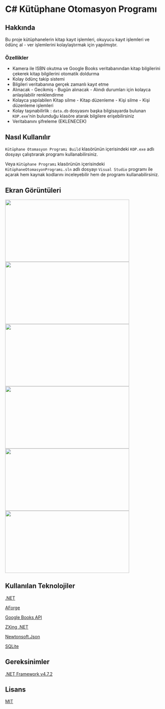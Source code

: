 # C# Kütüphane Otomasyon Programı
 ## Hakkında
 Bu proje kütüphanelerin kitap kayıt işlemleri, okuyucu kayıt işlemleri ve ödünç al - ver işlemlerini kolaylaştırmak için yapılmıştır.
 ### Özellikler
 * Kamera ile ISBN okutma ve Google Books veritabanından kitap bilgilerini çekerek kitap bilgilerini otomatik doldurma
 * Kolay ödünç takip sistemi
 * Bilgileri veritabanına gerçek zamanlı kayıt etme
 * Alınacak - Gecikmiş - Bugün alınacak - Alındı durumları için kolayca anlaşılabilir renklendirme
 * Kolayca yapılabilen Kitap silme - Kitap düzenleme - Kişi silme - Kişi düzenleme işlemleri
 * Kolay taşınabilirlik : ```data.db``` dosyasını başka bilgisayarda bulunan ```KOP.exe```'nin bulunduğu klasöre atarak bilgilere erişebilirsiniz
 * Veritabanını şifreleme (EKLENECEK)
 ## Nasıl Kullanılır
 ```Kütüphane Otomasyon Programı Build``` klasörünün içerisindeki ```KOP.exe``` adlı dosyayı çalıştırarak programı kullanabilirsiniz.

 Veya ```Kütüphane Programı``` klasörünün içerisindeki ```KütüphaneOtomasyonProgramı.sln``` adlı dosyayı ```Visual Studio``` programı ile açarak hem kaynak kodlarını inceleyebilir hem de programı kullanabilirsiniz.
 ## Ekran Görüntüleri

<img src=Screenshots/screenshot1.png width="400" height="200"/>

<img src=Screenshots/screenshot2.png width="400" height="200"/>

<img src=Screenshots/screenshot3.png width="400" height="200"/>

<img src=Screenshots/screenshot4.png width="400" height="200"/>

<img src=Screenshots/screenshot5.png width="400" height="200"/>

<img src=Screenshots/ReadBarcode.gif width="400" height="200"/>

 ## Kullanılan Teknolojiler
 [.NET](https://dotnet.microsoft.com/en-us/)

 [AForge](https://www.nuget.org/packages/AForge/2.2.5?_src=template)

 [Google Books API](https://developers.google.com/books)

 [ZXing .NET](https://www.nuget.org/packages/ZXing.Net/0.16.8?_src=template)

 [Newtonsoft.Json](https://www.nuget.org/packages/Newtonsoft.Json/13.0.1?_src=template)

 [SQLite](https://www.sqlite.org/index.html)
 ## Gereksinimler
 [.NET Framework v4.7.2](https://dotnet.microsoft.com/en-us/tr-tr/download/dotnet-framework/net472)
 ## Lisans
 [MIT](https://choosealicense.com/licenses/mit/)